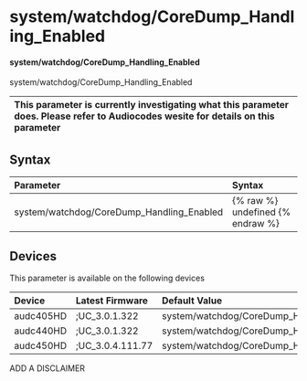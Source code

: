 ﻿---
description: system/watchdog/CoreDump_Handling_Enabled
search: false
---

# system/watchdog/CoreDump_Handling_Enabled

#### system/watchdog/CoreDump_Handling_Enabled

system/watchdog/CoreDump_Handling_Enabled


| This parameter is currently investigating what this parameter does. Please refer to Audiocodes wesite for details on this parameter | 
| :--- |

## Syntax
| Parameter | Syntax |
| :--- | :--- |
|system/watchdog/CoreDump_Handling_Enabled | {% raw %} undefined {% endraw %}|

## Devices
This parameter is available on the following devices

| Device | Latest Firmware | Default Value |
|:---|:---|:---|
| audc405HD | ;UC_3.0.1.322 | system/watchdog/CoreDump_Handling_Enabled=1 
| audc440HD | ;UC_3.0.1.322 | system/watchdog/CoreDump_Handling_Enabled=1 
| audc450HD | ;UC_3.0.4.111.77 | system/watchdog/CoreDump_Handling_Enabled=1 

ADD A DISCLAIMER

